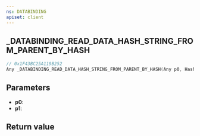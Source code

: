```yaml
---
ns: DATABINDING
apiset: client
---
```

## _DATABINDING_READ_DATA_HASH_STRING_FROM_PARENT_BY_HASH

```c
// 0x1F43BC25A119B252
Any _DATABINDING_READ_DATA_HASH_STRING_FROM_PARENT_BY_HASH(Any p0, Hash p1);
```


## Parameters
* **p0**:
* **p1**:

## Return value